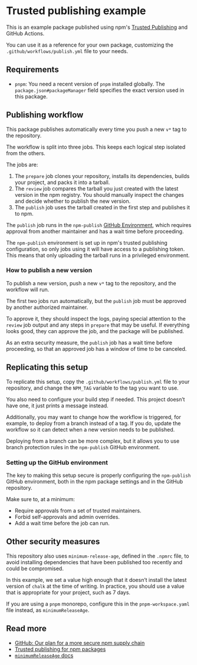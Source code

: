 # Trusted publishing example

This is an example package published using npm's [Trusted Publishing](https://docs.npmjs.com/trusted-publishers) and GitHub Actions.

You can use it as a reference for your own package, customizing the `.github/workflows/publish.yml` file to your needs.

## Requirements

- `pnpm`: You need a recent version of `pnpm` installed globally. The `package.json#packageManager` field specifies the exact version used in this package.

## Publishing workflow

This package publishes automatically every time you push a new `v*` tag to the repository.

The workflow is split into three jobs. This keeps each logical step isolated from the others.

The jobs are:

1. The `prepare` job clones your repository, installs its dependencies, builds your project, and packs it into a tarball.
2. The `review` job compares the tarball you just created with the latest version in the npm registry. You should manually inspect the changes and decide whether to publish the new version.
3. The `publish` job uses the tarball created in the first step and publishes it to npm.

The `publish` job runs in the `npm-publish` [GitHub Environment](https://docs.github.com/en/actions/how-tos/deploy/configure-and-manage-deployments/manage-environments), which requires approval from another maintainer and has a wait time before proceeding.

The `npm-publish` environment is set up in npm's trusted publishing configuration, so only jobs using it will have access to a publishing token. This means that only uploading the tarball runs in a privileged environment.

### How to publish a new version

To publish a new version, push a new `v*` tag to the repository, and the workflow will run.

The first two jobs run automatically, but the `publish` job must be approved by another authorized maintainer.

To approve it, they should inspect the logs, paying special attention to the `review` job output and any steps in `prepare` that may be useful. If everything looks good, they can approve the job, and the package will be published.

As an extra security measure, the `publish` job has a wait time before proceeding, so that an approved job has a window of time to be canceled.

## Replicating this setup

To replicate this setup, copy the `.github/workflows/publish.yml` file to your repository, and change the `NPM_TAG` variable to the tag you want to use.

You also need to configure your build step if needed. This project doesn’t have one, it just prints a message instead.

Additionally, you may want to change how the workflow is triggered, for example, to deploy from a branch instead of a tag. If you do, update the workflow so it can detect when a new version needs to be published.

Deploying from a branch can be more complex, but it allows you to use branch protection rules in the `npm-publish` GitHub environment.

### Setting up the GitHub environment

The key to making this setup secure is properly configuring the `npm-publish` GitHub environment, both in the npm package settings and in the GitHub repository.

Make sure to, at a minimum:

- Require approvals from a set of trusted maintainers.
- Forbid self-approvals and admin overrides.
- Add a wait time before the job can run.

## Other security measures

This repository also uses `minimum-release-age`, defined in the `.npmrc` file, to avoid installing dependencies that have been published too recently and could be compromised.

In this example, we set a value high enough that it doesn’t install the latest version of `chalk` at the time of writing. In practice, you should use a value that is appropriate for your project, such as 7 days.

If you are using a `pnpm` monorepo, configure this in the `pnpm-workspace.yaml` file instead, as `minimumReleaseAge`.

## Read more

- [GitHub: Our plan for a more secure npm supply chain](https://github.blog/security/supply-chain-security/our-plan-for-a-more-secure-npm-supply-chain/)
- [Trusted publishing for npm packages](https://docs.npmjs.com/trusted-publishers)
- [`minimumReleaseAge` docs](https://pnpm.io/settings#minimumreleaseage)
